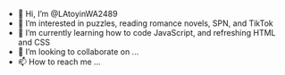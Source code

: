 - 👋 Hi, I’m @LAtoyinWA2489
- 👀 I’m interested in puzzles, reading romance novels, SPN, and TikTok 
- 🌱 I’m currently learning how to code JavaScript, and refreshing HTML and CSS
- 💞️ I’m looking to collaborate on ...
- 📫 How to reach me ...

<!---
LAtoyinWA2489/LAtoyinWA2489 is a ✨ special ✨ repository because its `README.md` (this file) appears on your GitHub profile.
You can click the Preview link to take a look at your changes.
--->
